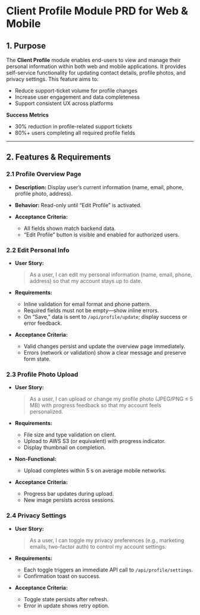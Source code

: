 # Client Profile Module PRD for Web & Mobile

## 1. Purpose

The **Client Profile** module enables end-users to view and manage their personal information within both web and mobile applications. It provides self-service functionality for updating contact details, profile photos, and privacy settings. This feature aims to:

* Reduce support-ticket volume for profile changes
* Increase user engagement and data completeness
* Support consistent UX across platforms

**Success Metrics**

* 30% reduction in profile-related support tickets
* 80%+ users completing all required profile fields

---

## 2. Features & Requirements

### 2.1 Profile Overview Page

* **Description:** Display user’s current information (name, email, phone, profile photo, address).
* **Behavior:** Read-only until “Edit Profile” is activated.
* **Acceptance Criteria:**

    * All fields shown match backend data.
    * “Edit Profile” button is visible and enabled for authorized users.

### 2.2 Edit Personal Info

* **User Story:**

  > As a user, I can edit my personal information (name, email, phone, address) so that my account stays up to date.
* **Requirements:**

    * Inline validation for email format and phone pattern.
    * Required fields must not be empty—show inline errors.
    * On “Save,” data is sent to `/api/profile/update`; display success or error feedback.
* **Acceptance Criteria:**

    * Valid changes persist and update the overview page immediately.
    * Errors (network or validation) show a clear message and preserve form state.

### 2.3 Profile Photo Upload

* **User Story:**

  > As a user, I can upload or change my profile photo (JPEG/PNG ≤ 5 MB) with progress feedback so that my account feels personalized.
* **Requirements:**

    * File size and type validation on client.
    * Upload to AWS S3 (or equivalent) with progress indicator.
    * Display thumbnail on completion.
* **Non-Functional:**

    * Upload completes within 5 s on average mobile networks.
* **Acceptance Criteria:**

    * Progress bar updates during upload.
    * New image persists across sessions.

### 2.4 Privacy Settings

* **User Story:**

  > As a user, I can toggle my privacy preferences (e.g., marketing emails, two-factor auth) to control my account settings.
* **Requirements:**

    * Each toggle triggers an immediate API call to `/api/profile/settings`.
    * Confirmation toast on success.
* **Acceptance Criteria:**

    * Toggle state persists after refresh.
    * Error in update shows retry option.

